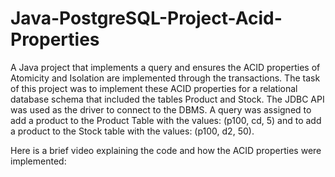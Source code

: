 # Java-PostgreSQL-Project-Acid-Properties
A Java project that implements a query and ensures the ACID properties of Atomicity and Isolation are implemented through the transactions. The task of this project was to implement these ACID properties for a relational database schema that included the tables Product and Stock. The JDBC API was used as the driver to connect to the DBMS. A query was assigned to add a product to the Product Table with the values: (p100, cd, 5) and to add a product to the Stock table with the values: (p100, d2, 50).

Here is a brief video explaining the code and how the ACID properties were implemented:
